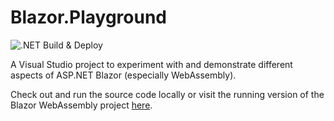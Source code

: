 # Blazor.Playground
![.NET Build & Deploy](https://github.com/miri10134/Blazor.Playground/workflows/.NET%20Build%20&%20Deploy/badge.svg)

A Visual Studio project to experiment with and demonstrate different aspects of ASP.NET Blazor (especially WebAssembly).

Check out and run the source code locally or visit the running version of the Blazor WebAssembly project [here](https://blazorplayground.z16.web.core.windows.net/).
